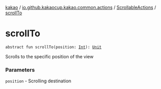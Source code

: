 [kakao](../../index.md) / [io.github.kakaocup.kakao.common.actions](../index.md) / [ScrollableActions](index.md) / [scrollTo](./scroll-to.md)

# scrollTo

`abstract fun scrollTo(position: `[`Int`](https://kotlinlang.org/api/latest/jvm/stdlib/kotlin/-int/index.html)`): `[`Unit`](https://kotlinlang.org/api/latest/jvm/stdlib/kotlin/-unit/index.html)

Scrolls to the specific position of the view

### Parameters

`position` - Scrolling destination